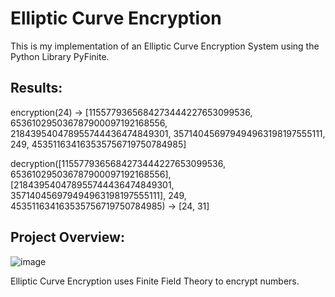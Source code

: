 # Elliptic Curve Encryption
This is my implementation of an Elliptic Curve Encryption System using the Python Library PyFinite. 
## Results: 
encryption(24) &#8594; [1155779365684273444227653099536, 653610295036787900097192168556, 218439540478955744436474849301, 357140456979494963198197555111, 249, 453511634163535756719750784985]

decryption([1155779365684273444227653099536, 653610295036787900097192168556], [218439540478955744436474849301, 357140456979494963198197555111], 249, 453511634163535756719750784985) &#8594; [24, 31]

## Project Overview: 
![image](https://user-images.githubusercontent.com/79173446/151675339-ff511028-00f2-47b7-b66e-4c86083d2d54.png)

Elliptic Curve Encryption uses Finite Field Theory to encrypt numbers. 






